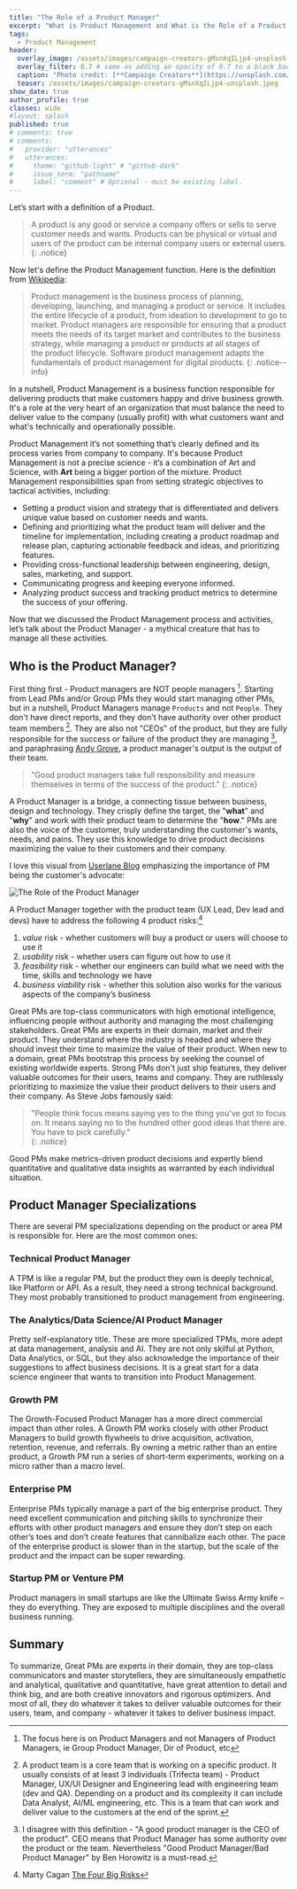 ```yaml
---
title: "The Role of a Product Manager"
excerpt: "What is Product Management and What is the Role of a Product Manager?"
tags:
  - Product Management
header:
  overlay_image: /assets/images/campaign-creators-gMsnXqILjp4-unsplash.jpeg
  overlay_filter: 0.7 # same as adding an opacity of 0.7 to a black background
  caption: "Photo credit: [**Campaign Creators**](https://unsplash.com/@campaign_creators?utm_source=unsplash&utm_medium=referral&utm_content=creditCopyText) on [Unsplash](https://unsplash.com/s/photos/product-management?utm_source=unsplash&utm_medium=referral&utm_content=creditCopyText)"
  teaser: /assets/images/campaign-creators-gMsnXqILjp4-unsplash.jpeg
show_date: true
author_profile: true
classes: wide
#layout: splash
published: true
# comments: true
# comments:
#   provider: "utterances"
#   utterances:
#     theme: "github-light" # "github-dark"
#     issue_term: "pathname"
#     label: "comment" # Optional - must be existing label.
---
```

Let’s start with a definition of a Product. 

> A product is any good or service a company offers or sells to serve customer needs and wants. Products can be physical or virtual and users of the product can be internal company users or external users. 
{: .notice}

Now let's define the Product Management function. Here is the definition from [Wikipedia](https://en.wikipedia.org/wiki/Product_management):

> Product management is the business process of planning, developing, launching, and managing a product or service. It includes the entire lifecycle of a product, from ideation to development to go to market. Product managers are responsible for ensuring that a product meets the needs of its target market and contributes to the business strategy, while managing a product or products at all stages of the product lifecycle. Software product management adapts the fundamentals of product management for digital products.
{: .notice--info}

In a nutshell, Product Management is a business function responsible for delivering products that make customers happy and drive business growth. It's a role at the very heart of an organization that must balance the need to deliver value to the company (usually profit) with what customers want and what's technically and operationally possible.

Product Management it’s not something that’s clearly defined and its process varies from company to company. It's because Product Management is not a precise science - it’s a combination of Art and Science, with **Art** being a bigger portion of the mixture. Product Management responsibilities span from setting strategic objectives to tactical activities, including:

- Setting a product vision and strategy that is differentiated and delivers unique value based on customer needs and wants.
- Defining and prioritizing what the product team will deliver and the timeline for implementation, including creating a product roadmap and release plan, capturing actionable feedback and ideas, and prioritizing features.
- Providing cross-functional leadership between engineering, design, sales, marketing, and support.
- Communicating progress and keeping everyone informed.
- Analyzing product success and tracking product metrics to determine the success of your offering.

Now that we discussed the Product Management process and activities, let’s talk about the Product Manager - a mythical creature that has to manage all these activities.

## Who is the Product Manager?

First thing first - Product managers are NOT people managers [^1]. Starting from Lead PMs and/or Group PMs they would start managing other PMs, but in a nutshell, Product Managers manage `Products` and not `People`. They don't have direct reports, and they don't have authority over other product team members [^2]. They are also not "CEOs" of the product, but they are fully responsible for the success or failure of the product they are managing [^3], and paraphrasing [Andy Grove](https://en.wikipedia.org/wiki/Andrew_Grove#Writing_and_teaching), a product manager's output is the output of their team.

> "Good product managers take full responsibility and measure themselves in terms of the success of the product."
{: .notice}

A Product Manager is a bridge, a connecting tissue between business, design and technology. They crisply define the target, the "**what**" and "**why**" and work with their product team to determine the "**how**." PMs are also the voice of the customer, truly understanding the customer's wants, needs, and pains. They use this knowledge to drive product decisions maximizing the value to their customers and their company. 

I love this visual from [Userlane Blog](https://www.userlane.com/product-management-skills/) emphasizing the importance of PM being the customer's advocate:

![The Role of the Product Manager](https://www.userlane.com/wp-content/uploads/2021/02/hero-images-july-03.png)

A Product Manager together with the product team (UX Lead, Dev lead and devs) have to address the following 4 product risks:[^4]

1. *value* risk - whether customers will buy a product or users will choose to use it
2. *usability* risk - whether users can figure out how to use it 
3. *feasibility* risk - whether our engineers can build what we need with the time, skills and technology we have
4. *business viability* risk - whether this solution also works for the various aspects of the company’s business  

Great PMs are top-class communicators with high emotional intelligence, influencing people without authority and managing the most challenging stakeholders.
Great PMs are experts in their domain, market and their product. They understand where the industry is headed and where they should invest their time to maximize the value of their product. When new to a domain, great PMs bootstrap this process by seeking the counsel of existing worldwide experts.
Strong PMs don't just ship features, they deliver valuable outcomes for their users, teams and company. They are ruthlessly prioritizing to maximize the value their product delivers to their users and their company. As Steve Jobs famously said:  

>  "People think focus means saying yes to the thing you've got to focus on. It means saying no to the hundred other good ideas that there are. You have to pick carefully."  
{: .notice}

Good PMs make metrics-driven product decisions and expertly blend quantitative and qualitative data insights as warranted by each individual situation.  


## Product Manager Specializations

There are several PM specializations depending on the product or area PM is responsible for. Here are the most common ones:  

### Technical Product Manager

A TPM is like a regular PM, but the product they own is deeply technical, like Platform or API. As a result, they need a strong technical background. They most probably transitioned to product management from engineering.  

### The Analytics/Data Science/AI Product Manager

Pretty self-explanatory title. These are more specialized TPMs, more adept at data management, analysis and AI. They are not only skilful at Python, Data Analytics, or SQL, but they also acknowledge the importance of their suggestions to affect business decisions. It is a great start for a data science engineer that wants to transition into Product Management.  

### Growth PM

The Growth-Focused Product Manager has a more direct commercial impact than other roles. A Growth PM works closely with other Product Managers to build growth flywheels to drive acquisition, activation, retention, revenue, and referrals. By owning a metric rather than an entire product, a Growth PM run a series of short-term experiments, working on a micro rather than a macro level.  

### Enterprise PM

Enterprise PMs typically manage a part of the big enterprise product. They need excellent communication and pitching skills to synchronize their efforts with other product managers and ensure they don’t step on each other’s toes and don’t create features that cannibalize each other. The pace of the enterprise product is slower than in the startup, but the scale of the product and the impact can be super rewarding.  

### Startup PM or Venture PM

Product managers in small startups are like the Ultimate Swiss Army knife – they do everything. They are exposed to multiple disciplines and the overall business running.  



## Summary

To summarize, Great PMs are experts in their domain, they are top-class communicators and master storytellers, they are simultaneously empathetic and analytical, qualitative and quantitative, have great attention to detail and think big, and are both creative innovators and rigorous optimizers. And most of all, they do whatever it takes to deliver valuable outcomes for their users, team, and company - whatever it takes to deliver business impact.  




[^1]: The focus here is on Product Managers and not Managers of Product Managers, ie Group Product Manager, Dir of Product, etc
[^2]: A product team is a core team that is working on a specific product. It usually consists of at least 3 individuals (Trifecta team) - Product Manager, UX/UI Designer and Engineering lead with engineering team (dev and QA). Depending on a product and its complexity it can include Data Analyst, AI/ML engineering, etc. This is a team that can work and deliver value to the customers at the end of the sprint.
[^3]: I disagree with this definition - "A good product manager is the CEO of the product". CEO means that Product Manager has some authority over the product or the team. Nevertheless  "Good Product Manager/Bad Product Manager" by Ben Horowitz is a must-read.
[^4]: Marty Cagan [The Four Big Risks](https://www.svpg.com/four-big-risks/)